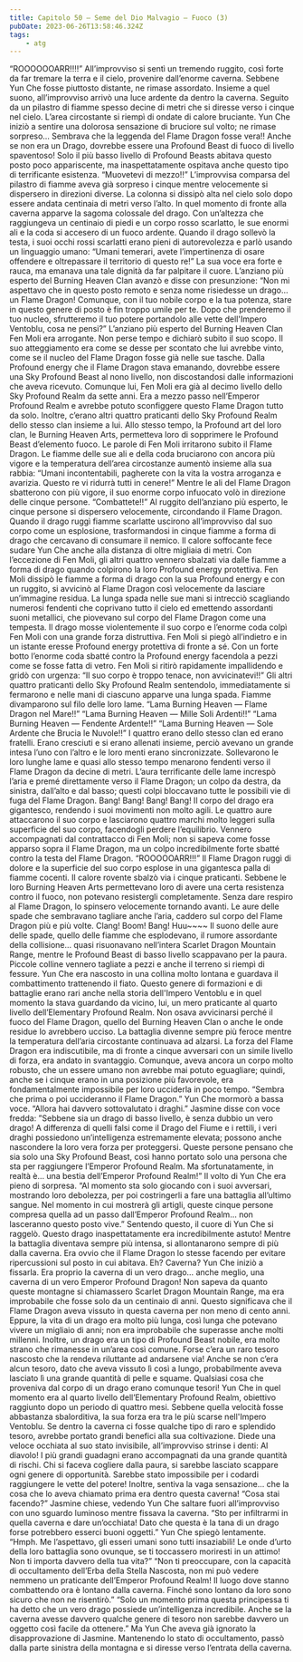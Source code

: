 ```yaml
---
title: Capitolo 50 – Seme del Dio Malvagio – Fuoco (3)
pubDate: 2023-06-26T13:58:46.324Z
tags:
    - atg
---
```


“ROOOOOOARR!!!!”
All’improvviso si sentì un tremendo ruggito, così forte da far tremare la terra e il cielo, provenire dall’enorme caverna. Sebbene Yun Che fosse piuttosto distante, ne rimase assordato.
Insieme a quel suono, all’improvviso arrivò una luce ardente da dentro la caverna. Seguito da un pilastro di fiamme spesso decine di metri che si diresse verso i cinque nel cielo. L’area circostante si riempì di ondate di calore bruciante. Yun Che iniziò a sentire una dolorosa sensazione di bruciore sul volto; ne rimase sorpreso… Sembrava che la leggenda del Flame Dragon fosse vera!! Anche se non era un Drago, dovrebbe essere una Profound Beast di fuoco di livello spaventoso!
Solo il più basso livello di Profound Beasts abitava questo posto poco appariscente, ma inaspettatamente ospitava anche questo tipo di terrificante esistenza.
“Muovetevi di mezzo!!”
L’improvvisa comparsa del pilastro di fiamme aveva già sorpreso i cinque mentre velocemente si dispersero in direzioni diverse. La colonna si dissipò alta nel cielo solo dopo essere andata centinaia di metri verso l’alto. In quel momento di fronte alla caverna apparve la sagoma colossale del drago.
Con un’altezza che raggiungeva un centinaio di piedi e un corpo rosso scarlatto, le sue enormi ali e la coda si accesero di un fuoco ardente. Quando il drago sollevò la testa, i suoi occhi rossi scarlatti erano pieni di autorevolezza e parlò usando un linguaggio umano: “Umani temerari, avete l’impertinenza di osare offendere e oltrepassare il territorio di questo re!”
La sua voce era forte e rauca, ma emanava una tale dignità da far palpitare il cuore. L’anziano più esperto del Burning Heaven Clan avanzò e disse con presunzione: “Non mi aspettavo che in questo posto remoto e senza nome risiedesse un drago… un Flame Dragon! Comunque, con il tuo nobile corpo e la tua potenza, stare in questo genere di posto è fin troppo umile per te. Dopo che prenderemo il tuo nucleo, sfrutteremo il tuo potere portandolo alle vette dell'Impero Ventoblu, cosa ne pensi?”
L’anziano più esperto del Burning Heaven Clan Fen Moli era arrogante. Non perse tempo e dichiarò subito il suo scopo. Il suo atteggiamento era come se desse per scontato che lui avrebbe vinto, come se il nucleo del Flame Dragon fosse già nelle sue tasche. Dalla Profound energy che il Flame Dragon stava emanando, dovrebbe essere una Sky Profound Beast al nono livello, non discostandosi dalle informazioni che aveva ricevuto. Comunque lui, Fen Moli era già al decimo livello dello Sky Profound Realm da sette anni. Era a mezzo passo nell’Emperor Profound Realm e avrebbe potuto sconfiggere questo Flame Dragon tutto da solo. Inoltre, c’erano altri quattro praticanti dello Sky Profound Realm dello stesso clan insieme a lui.
Allo stesso tempo, la Profound art del loro clan, le Burning Heaven Arts, permetteva loro di sopprimere le Profound Beast d’elemento fuoco.
Le parole di Fen Moli irritarono subito il Flame Dragon. Le fiamme delle sue ali e della coda bruciarono con ancora più vigore e la temperatura dell’area circostanze aumentò insieme alla sua rabbia: “Umani incontentabili, pagherete con la vita la vostra arroganza e avarizia. Questo re vi ridurrà tutti in cenere!”
Mentre le ali del Flame Dragon sbatterono con più vigore, il suo enorme corpo infuocato volò in direzione delle cinque persone.
“Combattete!!”
Al ruggito dell’anziano più esperto, le cinque persone si dispersero velocemente, circondando il Flame Dragon. Quando il drago ruggì fiamme scarlatte uscirono all’improvviso dal suo corpo come un esplosione, trasformandosi in cinque fiamme a forma di drago che cercavano di consumare il nemico. Il calore soffocante fece sudare Yun Che anche alla distanza di oltre migliaia di metri.
Con l’eccezione di Fen Moli, gli altri quattro vennero sbalzati via dalle fiamme a forma di drago quando colpirono la loro Profound energy protettiva. Fen Moli dissipò le fiamme a forma di drago con la sua Profound energy e con un ruggito, si avvicinò al Flame Dragon così velocemente da lasciare un’immagine residua. La lunga spada nelle sue mani si intrecciò scagliando numerosi fendenti che coprivano tutto il cielo ed emettendo assordanti suoni metallici, che piovevano sul corpo del Flame Dragon come una tempesta.
Il drago mosse violentemente il suo corpo e l’enorme coda colpì Fen Moli con una grande forza distruttiva. Fen Moli si piegò all’indietro e in un istante eresse Profound energy protettiva di fronte a sé. Con un forte botto l’enorme coda sbatté contro la Profound energy facendola a pezzi come se fosse fatta di vetro. Fen Moli si ritirò rapidamente impallidendo e gridò con urgenza: “Il suo corpo è troppo tenace, non avvicinatevi!!”
Gli altri quattro praticanti dello Sky Profound Realm sentendolo, immediatamente si fermarono e nelle mani di ciascuno apparve una lunga spada. Fiamme divamparono sul filo delle loro lame.
“Lama Burning Heaven — Flame Dragon nel Mare!!”
“Lama Burning Heaven — Mille Soli Ardenti!!”
“Lama Burning Heaven — Fendente Ardente!!”
“Lama Burning Heaven — Sole Ardente che Brucia le Nuvole!!”
I quattro erano dello stesso clan ed erano fratelli. Erano cresciuti e si erano allenati insieme, perciò avevano un grande intesa l’uno con l’altro e le loro menti erano sincronizzate. Sollevarono le loro lunghe lame e quasi allo stesso tempo menarono fendenti verso il Flame Dragon da decine di metri. L’aura terrificante delle lame increspò l’aria e premé direttamente verso il Flame Dragon; un colpo da destra, da sinistra, dall’alto e dal basso; questi colpi bloccavano tutte le possibili vie di fuga del Flame Dragon.
Bang! Bang! Bang! Bang!
Il corpo del drago era gigantesco, rendendo i suoi movimenti non molto agili. Le quattro aure attaccarono il suo corpo e lasciarono quattro marchi molto leggeri sulla superficie del suo corpo, facendogli perdere l’equilibrio. Vennero accompagnati dal contrattacco di Fen Moli; non si sapeva come fosse apparso sopra il Flame Dragon, ma un colpo incredibilmente forte sbatté contro la testa del Flame Dragon.
“ROOOOOARR!!!”
Il Flame Dragon ruggì di dolore e la superficie del suo corpo esplose in una gigantesca palla di fiamme cocenti. Il calore rovente sbalzò via i cinque praticanti. Sebbene le loro Burning Heaven Arts permettevano loro di avere una certa resistenza contro il fuoco, non potevano resistergli completamente. Senza dare respiro al Flame Dragon, lo spinsero velocemente tornando avanti. Le aure delle spade che sembravano tagliare anche l’aria, caddero sul corpo del Flame Dragon più e più volte.
Clang! Boom! Bang! Huu~~~~
Il suono delle aure delle spade, quello delle fiamme che esplodevano, il rumore assordante della collisione… quasi risuonavano nell’intera Scarlet Dragon Mountain Range, mentre le Profound Beast di basso livello scappavano per la paura. Piccole colline vennero tagliate a pezzi e anche il terreno si riempì di fessure.
Yun Che era nascosto in una collina molto lontana e guardava il combattimento trattenendo il fiato. Questo genere di formazioni e di battaglie erano rari anche nella storia dell'Impero Ventoblu e in quel momento la stava guardando da vicino, lui, un mero praticante al quarto livello dell’Elementary Profound Realm.
Non osava avvicinarsi perché il fuoco del Flame Dragon, quello del Burning Heaven Clan o anche le onde residue lo avrebbero ucciso.
La battaglia divenne sempre più feroce mentre la temperatura dell’aria circostante continuava ad alzarsi. La forza del Flame Dragon era indiscutibile, ma di fronte a cinque avversari con un simile livello di forza, era andato in svantaggio. Comunque, aveva ancora un corpo molto robusto, che un essere umano non avrebbe mai potuto eguagliare; quindi, anche se i cinque erano in una posizione più favorevole, era fondamentalmente impossibile per loro ucciderla in poco tempo.
“Sembra che prima o poi uccideranno il Flame Dragon.” Yun Che mormorò a bassa voce.
“Allora hai davvero sottovalutato i draghi.” Jasmine disse con voce fredda: ”Sebbene sia un drago di basso livello, è senza dubbio un vero drago! A differenza di quelli falsi come il Drago del Fiume e i rettili, i veri draghi possiedono un’intelligenza estremamente elevata; possono anche nascondere la loro vera forza per proteggersi. Queste persone pensano che sia solo una Sky Profound Beast, così hanno portato solo una persona che sta per raggiungere l’Emperor Profound Realm. Ma sfortunatamente, in realtà è… una bestia dell’Emperor Profound Realm!”
Il volto di Yun Che era pieno di sorpresa.
“Al momento sta solo giocando con i suoi avversari, mostrando loro debolezza, per poi costringerli a fare una battaglia all’ultimo sangue. Nel momento in cui mostrerà gli artigli, queste cinque persone compresa quella ad un passo dall’Emperor Profound Realm… non lasceranno questo posto vive.”
Sentendo questo, il cuore di Yun Che si raggelò. Questo drago inaspettatamente era incredibilmente astuto!
Mentre la battaglia diventava sempre più intensa, si allontanarono sempre di più dalla caverna. Era ovvio che il Flame Dragon lo stesse facendo per evitare ripercussioni sul posto in cui abitava.
Eh? Caverna?
Yun Che iniziò a fissarla.
Era proprio la caverna di un vero drago… anche meglio, una caverna di un vero Emperor Profound Dragon!
Non sapeva da quanto queste montagne si chiamassero Scarlet Dragon Mountain Range, ma era improbabile che fosse solo da un centinaio di anni. Questo significava che il Flame Dragon aveva vissuto in questa caverna per non meno di cento anni. Eppure, la vita di un drago era molto più lunga, così lunga che potevano vivere un migliaio di anni; non era improbabile che superasse anche molti millenni. Inoltre, un drago era un tipo di Profound Beast nobile, era molto strano che rimanesse in un’area così comune. Forse c’era un raro tesoro nascosto che la rendeva riluttante ad andarsene via!
Anche se non c’era alcun tesoro, dato che aveva vissuto lì così a lungo, probabilmente aveva lasciato lì una grande quantità di pelle e squame. Qualsiasi cosa che proveniva dal corpo di un drago erano comunque tesori!
Yun Che in quel momento era al quarto livello dell’Elementary Profound Realm, obiettivo raggiunto dopo un periodo di quattro mesi. Sebbene quella velocità fosse abbastanza sbalorditiva, la sua forza era tra le più scarse nell'Impero Ventoblu. Se dentro la caverna ci fosse qualche tipo di raro e splendido tesoro, avrebbe portato grandi benefici alla sua coltivazione.
Diede una veloce occhiata al suo stato invisibile, all’improvviso strinse i denti: Al diavolo! I più grandi guadagni erano accompagnati da una grande quantità di rischi. Chi si faceva cogliere dalla paura, si sarebbe lasciato scappare ogni genere di opportunità. Sarebbe stato impossibile per i codardi raggiungere le vette del potere!
Inoltre, sentiva la vaga sensazione… che la cosa che lo aveva chiamato prima era dentro questa caverna!
“Cosa stai facendo?” Jasmine chiese, vedendo Yun Che saltare fuori all’improvviso con uno sguardo luminoso mentre fissava la caverna.
“Sto per infiltrarmi in quella caverna e dare un’occhiata! Dato che questa è la tana di un drago forse potrebbero esserci buoni oggetti.” Yun Che spiegò lentamente.
“Hmph. Me l’aspettavo, gli esseri umani sono tutti insaziabili! Le onde d’urto della loro battaglia sono ovunque, se ti toccassero moriresti in un attimo! Non ti importa davvero della tua vita?”
“Non ti preoccupare, con la capacità di occultamento dell’Erba della Stella Nascosta, non mi può vedere nemmeno un praticante dell’Emperor Profound Realm! Il luogo dove stanno combattendo ora è lontano dalla caverna. Finché sono lontano da loro sono sicuro che non ne risentirò.”
“Solo un momento prima questa principessa ti ha detto che un vero drago possiede un’intelligenza incredibile. Anche se la caverna avesse davvero qualche genere di tesoro non sarebbe davvero un oggetto così facile da ottenere.”
Ma Yun Che aveva già ignorato la disapprovazione di Jasmine. Mantenendo lo stato di occultamento, passò dalla parte sinistra della montagna e si diresse verso l’entrata della caverna.



